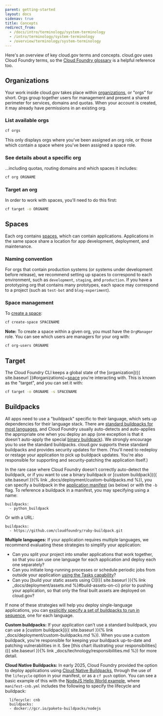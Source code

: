 ```yaml
---
parent: getting-started
layout: docs
sidenav: true
title: Concepts
redirect_from:
  - /docs/intro/terminology/system-terminology
  - /intro/terminology/system-terminology
  - /overview/terminology/system-terminology
---
```


Here's an overview of key cloud.gov terms and concepts. cloud.gov uses Cloud Foundry terms, so the [Cloud Foundry glossary](http://docs.cloudfoundry.org/concepts/glossary.html) is a helpful reference too.

## Organizations

Your work inside cloud.gov takes place within [organizations](http://docs.cloudfoundry.org/concepts/roles.html#orgs), or "orgs" for short. Orgs group together users for management and present a shared perimeter for services, domains and quotas. When your account is created, it may already have permissions in an existing org.

### List available orgs

```sh
cf orgs
```

This only displays orgs where you've been assigned an org role, or those which contain a space where you've been assigned a space role.

### See details about a specific org

...including quotas, routing domains and which spaces it includes:

```sh
cf org ORGNAME
```

### Target an org

In order to work with spaces, you'll need to do this first:

```sh
cf target -o ORGNAME
```

## Spaces

Each org contains [spaces](http://docs.cloudfoundry.org/concepts/roles.html#spaces), which can contain applications. Applications in the same space share a location for app development, deployment, and maintenance.

### Naming convention

For orgs that contain production systems (or systems under development before release), we recommend setting up spaces to correspond to each environment, such as `development`, `staging`, and `production`. If you have a prototyping org that contains many prototypes, each space may correspond to a project (such as `test-bot` and `blog-experiment`).

### Space management

To [create a space](http://cli.cloudfoundry.org/en-US/cf/create-space.html):

```sh
cf create-space SPACENAME
```

**Note:**  To create a space within a given org, you must have the `OrgManager` role. You can see which users are managers for your org with:

```sh
cf org-users ORGNAME
```

## Target

The Cloud Foundry CLI keeps a global state of the [organization]({{ site.baseurl }}#organizations)+[space](#spaces) you're interacting with. This is known as the "target", and you can set it with:

```sh
cf target -o ORGNAME -s SPACENAME
```

## Buildpacks

All apps need to use a "buildpack" specific to their language, which sets up dependencies for their language stack. There are [standard buildpacks for most languages](https://docs.cloudfoundry.org/buildpacks/), and Cloud Foundry usually auto-detects and auto-applies the appropriate one when you deploy an app (one exception is that it doesn't auto-apply the special [binary buildpack](https://docs.cloudfoundry.org/buildpacks/binary/index.html)). We strongly encourage you to use the standard buildpacks. cloud.gov supports these standard buildpacks and provides security updates for them. (You'll need to redeploy or restage your application to pick up buildpack updates. You're also responsible for supporting and security-patching the application itself.)

In the rare case where Cloud Foundry doesn't correctly auto-detect the buildpack, or if you want to use a binary buildpack or [custom buildpack]({{ site.baseurl }}{% link _docs/deployment/custom-buildpacks.md %}), you can specify a buildpack in the [application manifest](http://docs.cloudfoundry.org/devguide/deploy-apps/manifest.html) (as below) or with the `-b` flag. To reference a buildpack in a manifest, you may specifying using a name:

    buildpacks:
      - python_buildpack

Or with a URL:

    buildpacks:
      - https://github.com/cloudfoundry/ruby-buildpack.git

**Multiple languages:** If your application requires multiple languages, we recommend evaluating these strategies to simplify your application:

* Can you split your project into smaller applications that work together, so that you can use one language for each application and deploy each one separately?
* Can you initiate long-running processes or schedule periodic jobs from outside your application [using the Tasks capability](https://docs.cloudfoundry.org/devguide/using-tasks.html)?
* Can you [build your static assets using CI]({{ site.baseurl }}{% link _docs/deployment/assets.md %}#build-assets-on-ci) prior to pushing your application, so that only the final built assets are deployed on cloud.gov?

If none of these strategies will help you deploy single-language applications, you can [explicitly specify a set of buildpacks to run in sequence](https://docs.cloudfoundry.org/buildpacks/use-multiple-buildpacks.html), one for each language.

**Custom buildpacks:** If your application can't use a standard buildpack, you can use a [custom buildpack]({{ site.baseurl }}{% link _docs/deployment/custom-buildpacks.md %}). When you use a custom buildpack, you're responsible for keeping your buildpack up-to-date and patching vulnerabilities in it. See [this chart illustrating your responsibilities]({{ site.baseurl }}{% link _docs/technology/responsibilities.md %}) for more detail.

**Cloud Native Buildpacks:** In early 2025, Cloud Foundry provided the option to deploy applications using [Cloud Native Buildpacks](https://buildpacks.io/), through the use of the `lifecycle` option in your manifest, or as a `cf push` option. You can see a basic example of this with the [NodeJS Hello World example](https://github.com/cloud-gov/cf-hello-worlds/tree/main/nodejs), where `manifest-cnb.yml` includes the following to specify the lifecycle and buildpack:

```  
  lifecycle: cnb
  buildpacks:
  - docker://gcr.io/paketo-buildpacks/nodejs
```